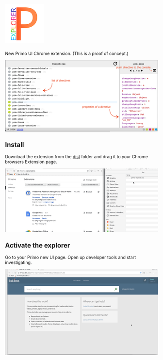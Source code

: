 # ![Logo](img/primo_explorer_icon_128.png)


New Primo UI Chrome extension. (This is a proof of concept.) 


![Primo-Explorer](doc/overview.png)

## Install
Download the extension from the [dist](dist/primo-explorer.crx) folder and drag it to your Chrome browsers Extension page.

![install](doc/install.gif)

## Activate the explorer
Go to your Primo new UI page. Open up developer tools and start investigating.

![using it](doc/activate.gif)
